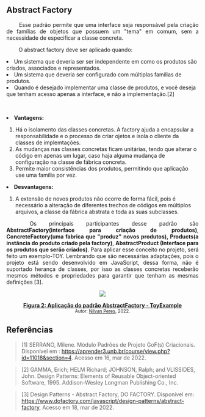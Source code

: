 ## Abstract Factory

<p align="justify">&emsp;&emsp;
    Esse padrão permite que uma interface seja responsável pela criação de famílias de objetos que possuem um "tema" em comum, sem a necessidade de especificar a classe concreta. 
</p>
<p align="justify">&emsp;&emsp;
    O abstract factory deve ser aplicado quando:
        <li> Um sistema que deveria ser ser independente em como os produtos são criados, associados e representados.</li>
        <li> Um sistema que deveria ser configurado com múltiplas famílias de produtos.</li>
        <li> Quando é desejado implementar uma classe de produtos, e você deseja que tenham acesso apenas a interface, e não a implementação.[2]</li> 
</p>
<p align="justify">&emsp;&emsp;
    <li><b>Vantagens:</b> </li>
        <ol>
            <li>Há o isolamento das classes concretas. A factory ajuda a encapsular a responsabilidade e o processo de criar ojetos e isola o cliente da classes de implemtações.</li>
            <li>As mudanças nas classes concretas ficam unitárias, tendo que alterar o código em apenas um lugar, caso haja alguma mudança de configuração na classe de fábrica concreta.</li>
            <li>Permite maior consistências dos produtos, permitindo que aplicação use uma família por vez.</li>
        </ol>
    <li><b>Desvantagens:</b> </li>
        <ol>
            <li>A extensão de novos produtos não ocorre de forma fácil, pois é necessário a alteração de diferentes trechos de códigos em múltiplos arquivos, a classe da fábrica abstrata e toda as suas subclasses.</li>
        </ol>
</p>
<p align="justify">&emsp;&emsp;
    Os principais participantes desse padrão são <b>AbstractFactory(interface para criação de produtos)</b>, <b>ConcreteFactory(uma fabrica que "produz" novos produtos), </b><b>Products(a instância do produto criado pela factory)</b>, <b> AbstractProduct (Interface para os produtos que serão criados)</b>. Para aplicar esse conceito no projeto, será feito um exemplo-TOY. Lembrando que são necessárias adaptações, pois o projeto está sendo desenvolvido em JavaScript, dessa forma, não é suportado herança de classes, por isso as classes concretas receberão mesmos métodos e propriedades para garantir que tenham as mesmas definições [3].
</p>

<p align='center'>
  <img src='https://i.ibb.co/ryNmjxr/Screenshot-from-2022-03-19-12-26-02.png'>
  <figcaption align='center'>
        <b>
            <a href='https://i.ibb.co/ryNmjxr/Screenshot-from-2022-03-19-12-26-02.png'>
               Figura 2: Aplicação do padrão AbstractFactory - ToyExample
            </a>
        </b>   
      <br>
        <small>Autor: <a href='https://github.com/NilvanPeres'>Nilvan Peres</a>, 2022.</small>
  </figcaption>
</p>


## Referências

> [1] SERRANO, Milene. Módulo Padrões de Projeto GoF(s) Criacionais. Disponível em : <https://aprender3.unb.br/course/view.php?id=11018&section=4>. Acesso em 16, mar de 2022.

> [2] GAMMA, Erich; HELM Richard; JOHNSON, Ralph; and VLISSIDES, John. Design Patterns: Elements of Reusable Object-oriented Software, 1995. Addison-Wesley Longman Publishing Co., Inc.

> [3] Design Patterns - Abstract Factory, DO FACTORY. Disponível em: <https://www.dofactory.com/javascript/design-patterns/abstract-factory>, Acesso em 18, mar de 2022.